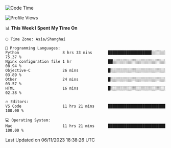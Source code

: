 <!--START_SECTION:waka-->
![Code Time](http://img.shields.io/badge/Code%20Time-224%20hrs%2032%20mins-blue)

![Profile Views](http://img.shields.io/badge/Profile%20Views-1-blue)

📊 **This Week I Spent My Time On** 

```text
🕑︎ Time Zone: Asia/Shanghai

💬 Programming Languages: 
Python                   8 hrs 33 mins       ███████████████████░░░░░░   75.37 % 
Nginx configuration file 1 hr                ██░░░░░░░░░░░░░░░░░░░░░░░   08.94 % 
Objective-C              26 mins             █░░░░░░░░░░░░░░░░░░░░░░░░   03.89 % 
Other                    24 mins             █░░░░░░░░░░░░░░░░░░░░░░░░   03.57 % 
HTML                     16 mins             █░░░░░░░░░░░░░░░░░░░░░░░░   02.38 % 

🔥 Editors: 
VS Code                  11 hrs 21 mins      █████████████████████████   100.00 % 

💻 Operating System: 
Mac                      11 hrs 21 mins      █████████████████████████   100.00 % 
```


 Last Updated on 06/11/2023 18:38:26 UTC
<!--END_SECTION:waka-->